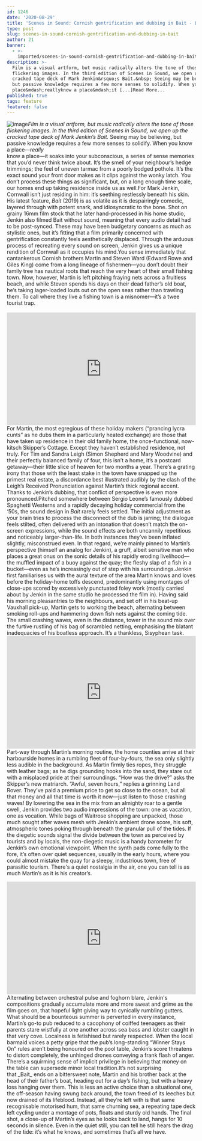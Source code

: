```yaml
---
id: 1246
date: '2020-08-29'
title: 'Scenes in Sound: Cornish gentrification and dubbing in Bait - Loose Lips'
type: post
slug: scenes-in-sound-cornish-gentrification-and-dubbing-in-bait
author: 21
banner:
  - >-
    imported/scenes-in-sound-cornish-gentrification-and-dubbing-in-bait/image1246.jpeg
description: >-
  Film is a visual artform, but music radically alters the tone of those
  flickering images. In the third edition of Scenes in Sound, we open up the
  cracked tape deck of Mark Jenkin&rsquo;s Bait.&nbsp; Seeing may be believing,
  but passive knowledge requires a few more senses to solidify. When you know a
  place&mdash;reallyknow a place&mdash;it [...]Read More...
published: true
tags: feature
featured: false
---
```

![image](../imported/scenes-in-sound-cornish-gentrification-and-dubbing-in-bait/image1246.jpeg)_Film is a visual artform, but music radically alters the tone of those flickering images. In the third edition of Scenes in Sound, we open up the cracked tape deck of Mark Jenkin’s Bait._ Seeing may be believing, but passive knowledge requires a few more senses to solidify. When you know a place—_really_  
know a place—it soaks into your subconscious, a series of sense memories that you’d never think twice about. It’s the smell of your neighbour’s hedge trimmings; the feel of uneven tarmac from a poorly bodged pothole. It’s the exact sound your front door makes as it clips against the wonky latch. You don’t process these things as significant, but, on a long enough time scale, our homes end up taking residence inside us as well.For Mark Jenkin, Cornwall isn’t just residing in him: it’s seething restlessly beneath his skin. His latest feature, _Bait_ (2019) is as volatile as it is despairingly comedic, layered through with potent snark, and idiosyncratic to the bone. Shot on grainy 16mm film stock that he later hand-processed in his home studio, Jenkin also filmed Bait without sound, meaning that every audio detail had to be post-synced. These may have been budgetary concerns as much as stylistic ones, but it’s fitting that a film primarily concerned with gentrification constantly feels aesthetically displaced. Through the arduous process of recreating every sound on screen, Jenkin gives us a unique rendition of Cornwall as it occupies his mind.You sense immediately that cantankerous Cornish brothers Martin and Steven Ward (Edward Rowe and Giles King) come from a long lineage of fishermen—you don’t doubt their family tree has nautical roots that reach the very heart of their small fishing town. Now, however, Martin is left pitching fraying nets across a fruitless beach, and while Steven spends his days on their dead father’s old boat, he’s taking lager-loaded louts out on the open seas rather than trawling them. To call where they live a fishing town is a misnomer—it’s a twee tourist trap.  
 [](https://www.youtube.com/watch?v=eVlPl0SXFiE)<iframe width='100%' height='300' scrolling='no' frameborder='no' allow='autoplay' src='http://www.youtube.com/embed/eVlPl0SXFiE?wmode=opaque'></iframe>  
For Martin, the most egregious of these holiday makers (“prancing lycra cunts” as he dubs them in a particularly heated exchange) are those that have taken up residence in their old family home, the once-functional, now-kitsch Skipper’s Cottage. Except they haven’t established residence, not truly. For Tim and Sandra Leigh (Simon Shepherd and Mary Woodvine) and their perfectly balanced family of four, this isn’t a home, it’s a postcard getaway—their little slice of heaven for two months a year. There’s a grating irony that those with the least stake in the town have snapped up the primest real estate, a discordance best illustrated audibly by the clash of the Leigh’s Received Pronunciation against Martin’s thick regional accent. Thanks to Jenkin’s dubbing, that conflict of perspective is even more pronounced.Pitched somewhere between Sergio Leone’s famously dubbed Spaghetti Westerns and a rapidly decaying holiday commercial from the ‘50s, the sound design in _Bait_ rarely feels settled. The initial adjustment as your brain tries to process the disconnect of the dub is jarring; the dialogue feels stilted, often delivered with an intonation that doesn’t match the on-screen expressions, while the sound effects are both uncannily repetitious and noticeably larger-than-life. In both instances they’ve been inflated slightly, misconstrued even. In that regard, we’re mainly pinned to Martin’s perspective (himself an analog for Jenkin), a gruff, albeit sensitive man who places a great onus on the sonic details of his rapidly eroding livelihood—the muffled impact of a buoy against the quay; the fleshy slap of a fish in a bucket—even as he’s increasingly out of step with his surroundings.Jenkin first familiarises us with the aural texture of the area Martin knows and loves before the holiday-home toffs descend, predominantly using montages of close-ups scored by excessively punctuated foley work (mostly carried about by Jenkin in the same studio he processed the film in). Having said his morning pleasantries to the neighbours, and set off in his beat-up Vauxhall pick-up, Martin gets to working the beach, alternating between smoking roll-ups and hammering down fish nets against the coming tide. The small crashing waves, even in the distance, tower in the sound mix over the furtive rustling of his bag of scrambled netting, emphasising the blatant inadequacies of his boatless approach. It’s a thankless, Sisyphean task.[](https://www.youtube.com/watch?v=WjWoCUH6MEQ)<iframe width='100%' height='300' scrolling='no' frameborder='no' allow='autoplay' src='http://www.youtube.com/embed/WjWoCUH6MEQ?wmode=opaque'></iframe>  
Part-way through Martin’s morning routine, the home counties arrive at their harbourside homes in a rumbling fleet of four-by-fours, the sea only slightly less audible in the background. As Martin firmly ties ropes, they struggle with leather bags; as he digs grounding hooks into the sand, they stare out with a misplaced pride at their surroundings. “How was the drive?” asks the Skipper’s new matriarch. “Awful, seven hours,” replies a grinning Land Rover. They’ve paid a premium price to get so close to the ocean, but all that money and all that time is worth it now—just listen to those crashing waves! By lowering the sea in the mix from an almighty roar to a gentle swell, Jenkin provides two audio impressions of the town: one as vacation, one as vocation. While bags of Waitrose shopping are unpacked, those much sought after waves mesh with Jenkin’s ambient drone score, his soft, atmospheric tones poking through beneath the granular pull of the tides. If the diegetic sounds signal the divide between the town as perceived by tourists and by locals, the non-diegetic music is a handy barometer for Jenkin’s own emotional viewpoint. When the synth pads come fully to the fore, it’s often over quiet sequences, usually in the early hours, where you could almost mistake the quay for a sleepy, industrious town, free of parasitic tourism. There's a quiet nostalgia in the air, one you can tell is as much Martin’s as it is his creator’s.  
[](https://www.youtube.com/watch?v=Q3WW43rYans)  
<iframe width='100%' height='300' scrolling='no' frameborder='no' allow='autoplay' src='http://www.youtube.com/embed/Q3WW43rYans?wmode=opaque'></iframe>  
Alternating between orchestral pulse and foghorn blare, Jenkin's compositions gradually accumulate more and more sweat and grime as the film goes on, that hopeful light giving way to cynically rumbling gutters. What should be a bounteous summer is perverted in every instance, Martin’s go-to pub reduced to a cacophony of coiffed teenagers as their parents stare wistfully at one another across sea bass and lobster caught in that very cove. Localness is fetishised but rarely respected. When the local barmaid voices a petty gripe that the pub’s long-standing “Winner Stays On” rules aren’t being honoured on the pool table, Jenkin’s score threatens to distort completely, the unhinged drones conveying a frank flash of anger. There’s a squirming sense of implicit privilege in believing that money on the table can supersede minor local tradition.It’s not surprising that _Bait_ ends on a bittersweet note, Martin and his brother back at the head of their father’s boat, heading out for a day’s fishing, but with a heavy loss hanging over them. This is less an active choice than a situational one, the off-season having swung back around, the town freed of its leeches but now drained of its lifeblood. Instead, all they’re left with is that same recognisable motorised hum, that same churning sea, a repeating tape deck left cycling under a montage of pots, floats and sturdy old hands. The final shot, a close-up of Martin’s eyes as he looks back to land, hangs for 10 seconds in silence. Even in the quiet still, you can tell he still hears the drag of the tide: it’s what he knows, and sometimes that’s all we have.